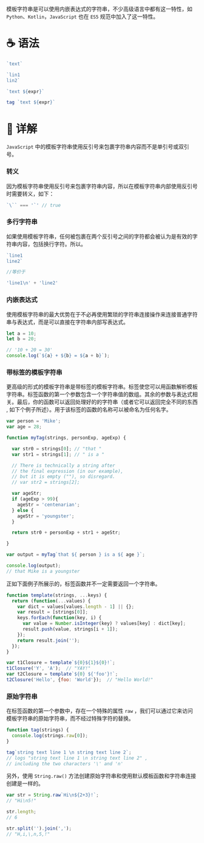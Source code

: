 <!--
@key 12
@title JavaScript 中的模板字符串
@date 2018-6-9
@labels JavaScript 语法
@description 模板字符串是 JavaScript ES5 提供的新特性，使用模板字符串可以避免字符串拼接，写法更优雅的同时也有着其他的一些优点。
-->

模板字符串是可以使用内嵌表达式的字符串，不少高级语言中都有这一特性，如 `Python`、`Kotlin`，`JavaScript` 也在 `ES5` 规范中加入了这一特性。

# ☕ 语法

```javascript
`text`

`lin1
lin2`

`text ${expr}`

tag `text ${expr}`
```

# 🧀 详解
`JavaScript` 中的模板字符串使用反引号来包裹字符串内容而不是单引号或双引号。

### 转义
因为模板字符串使用反引号来包裹字符串内容，所以在模板字符串内部使用反引号时需要转义，如下：

```javascript
`\`` === '`' // true
```

### 多行字符串
如果使用模板字符串，任何被包裹在两个反引号之间的字符都会被认为是有效的字符串内容，包括换行字符。所以。

```javascript
`line1
line2`

//等价于

'line1\n' + 'line2'
```

### 内嵌表达式
使用模板字符串的最大优势在于不必再使用繁琐的字符串连接操作来连接普通字符串与表达式，而是可以直接在字符串内部写表达式。

```javascript
let a = 10;
let b = 20;

// '10 + 20 = 30'
console.log(`${a} + ${b} = ${a + b}`);
```

### 带标签的模板字符串
更高级的形式的模板字符串是带标签的模板字符串。标签使您可以用函数解析模板字符串。标签函数的第一个参数包含一个字符串值的数组。其余的参数与表达式相关。最后，你的函数可以返回处理好的的字符串（或者它可以返回完全不同的东西 , 如下个例子所述）。用于该标签的函数的名称可以被命名为任何名字。

```javascript
var person = 'Mike';
var age = 28;

function myTag(strings, personExp, ageExp) {

  var str0 = strings[0]; // "that "
  var str1 = strings[1]; // " is a "

  // There is technically a string after
  // the final expression (in our example),
  // but it is empty (""), so disregard.
  // var str2 = strings[2];

  var ageStr;
  if (ageExp > 99){
    ageStr = 'centenarian';
  } else {
    ageStr = 'youngster';
  }

  return str0 + personExp + str1 + ageStr;

}

var output = myTag`that ${ person } is a ${ age }`;

console.log(output);
// that Mike is a youngster
```

正如下面例子所展示的，标签函数并不一定需要返回一个字符串。

```javascript
function template(strings, ...keys) {
  return (function(...values) {
    var dict = values[values.length - 1] || {};
    var result = [strings[0]];
    keys.forEach(function(key, i) {
      var value = Number.isInteger(key) ? values[key] : dict[key];
      result.push(value, strings[i + 1]);
    });
    return result.join('');
  });
}

var t1Closure = template`${0}${1}${0}!`;
t1Closure('Y', 'A');  // "YAY!"
var t2Closure = template`${0} ${'foo'}!`;
t2Closure('Hello', {foo: 'World'});  // "Hello World!"
```

### 原始字符串
在标签函数的第一个参数中，存在一个特殊的属性 `raw` ，我们可以通过它来访问模板字符串的原始字符串，而不经过特殊字符的替换。

```javascript
function tag(strings) {
  console.log(strings.raw[0]);
}

tag`string text line 1 \n string text line 2`;
// logs "string text line 1 \n string text line 2" ,
// including the two characters '\' and 'n'
```

另外，使用 `String.raw()` 方法创建原始字符串和使用默认模板函数和字符串连接创建是一样的。

```javascript
var str = String.raw`Hi\n${2+3}!`;
// "Hi\n5!"

str.length;
// 6

str.split('').join(',');
// "H,i,\,n,5,!"
```
